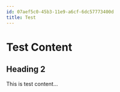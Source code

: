 ```yaml
---
id: 07aef5c0-45b3-11e9-a6cf-6dc57773400d
title: Test
---
```

# Test Content

## Heading 2

This is test content...
